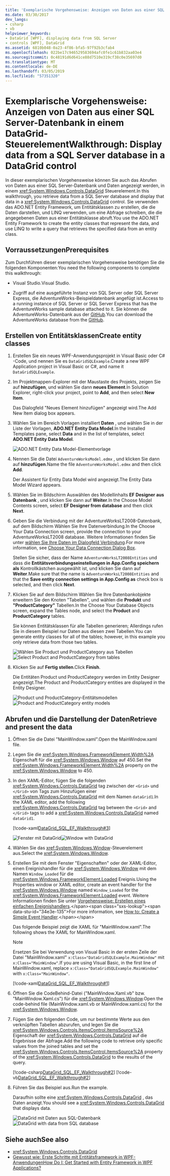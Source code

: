 ```yaml
---
title: 'Exemplarische Vorgehensweise: Anzeigen von Daten aus einer SQL Server-Datenbank in einem DataGrid-Steuerelement'
ms.date: 03/30/2017
dev_langs:
- csharp
- vb
helpviewer_keywords:
- DataGrid [WPF], displaying data from SQL Server
- controls [WPF], DataGrid
ms.assetid: 6810b048-0a23-4f86-bfa5-97f92b3cfab4
ms.openlocfilehash: 022be17c946529583694afc0fe1c61b832aa03e4
ms.sourcegitcommit: 0c48191d6d641ce88d7510e319cf38c0e35697d0
ms.translationtype: MT
ms.contentlocale: de-DE
ms.lasthandoff: 03/05/2019
ms.locfileid: "57351320"
---
```

# <a name="walkthrough-display-data-from-a-sql-server-database-in-a-datagrid-control"></a><span data-ttu-id="34e3e-102">Exemplarische Vorgehensweise: Anzeigen von Daten aus einer SQL Server-Datenbank in einem DataGrid-Steuerelement</span><span class="sxs-lookup"><span data-stu-id="34e3e-102">Walkthrough: Display data from a SQL Server database in a DataGrid control</span></span>

<span data-ttu-id="34e3e-103">In dieser exemplarischen Vorgehensweise können Sie auch das Abrufen von Daten aus einer SQL Server-Datenbank und Daten angezeigt werden, in einem <xref:System.Windows.Controls.DataGrid> Steuerelement.</span><span class="sxs-lookup"><span data-stu-id="34e3e-103">In this walkthrough, you retrieve data from a SQL Server database and display that data in a <xref:System.Windows.Controls.DataGrid> control.</span></span> <span data-ttu-id="34e3e-104">Sie verwenden das ADO.NET Entity Framework, um Entitätsklassen zu erstellen, die die Daten darstellen, und LINQ verwenden, um eine Abfrage schreiben, die die angegebenen Daten aus einer Entitätsklasse abruft.</span><span class="sxs-lookup"><span data-stu-id="34e3e-104">You use the ADO.NET Entity Framework to create the entity classes that represent the data, and use LINQ to write a query that retrieves the specified data from an entity class.</span></span>

## <a name="prerequisites"></a><span data-ttu-id="34e3e-105">Vorraussetzungen</span><span class="sxs-lookup"><span data-stu-id="34e3e-105">Prerequisites</span></span>

<span data-ttu-id="34e3e-106">Zum Durchführen dieser exemplarischen Vorgehensweise benötigen Sie die folgenden Komponenten:</span><span class="sxs-lookup"><span data-stu-id="34e3e-106">You need the following components to complete this walkthrough:</span></span>

-   <span data-ttu-id="34e3e-107">Visual Studio.</span><span class="sxs-lookup"><span data-stu-id="34e3e-107">Visual Studio.</span></span>

-   <span data-ttu-id="34e3e-108">Zugriff auf eine ausgeführte Instanz von SQL Server oder SQL Server Express, die AdventureWorks-Beispieldatenbank angefügt ist.</span><span class="sxs-lookup"><span data-stu-id="34e3e-108">Access to a running instance of SQL Server or SQL Server Express that has the AdventureWorks sample database attached to it.</span></span> <span data-ttu-id="34e3e-109">Sie können die AdventureWorks-Datenbank aus der [GitHub](https://github.com/Microsoft/sql-server-samples/releases).</span><span class="sxs-lookup"><span data-stu-id="34e3e-109">You can download the AdventureWorks database from the [GitHub](https://github.com/Microsoft/sql-server-samples/releases).</span></span>

## <a name="create-entity-classes"></a><span data-ttu-id="34e3e-110">Erstellen von Entitätsklassen</span><span class="sxs-lookup"><span data-stu-id="34e3e-110">Create entity classes</span></span>

1.  <span data-ttu-id="34e3e-111">Erstellen Sie ein neues WPF-Anwendungsprojekt in Visual Basic oder C# -Code, und nennen Sie es `DataGridSQLExample`.</span><span class="sxs-lookup"><span data-stu-id="34e3e-111">Create a new WPF Application project in Visual Basic or C#, and name it `DataGridSQLExample`.</span></span>

2.  <span data-ttu-id="34e3e-112">Im Projektmappen-Explorer mit der Maustaste des Projekts, zeigen Sie auf **hinzufügen**, und wählen Sie dann **neues Element**.</span><span class="sxs-lookup"><span data-stu-id="34e3e-112">In Solution Explorer, right-click your project, point to **Add**, and then select **New Item**.</span></span>

     <span data-ttu-id="34e3e-113">Das Dialogfeld "Neues Element hinzufügen" angezeigt wird.</span><span class="sxs-lookup"><span data-stu-id="34e3e-113">The Add New Item dialog box appears.</span></span>

3.  <span data-ttu-id="34e3e-114">Wählen Sie im Bereich Vorlagen installiert **Daten** , und wählen Sie in der Liste der Vorlagen, **ADO.NET Entity Data Model**.</span><span class="sxs-lookup"><span data-stu-id="34e3e-114">In the Installed Templates pane, select **Data** and in the list of templates, select **ADO.NET Entity Data Model**.</span></span>

     ![ADO.NET Entity Data Model-Elementvorlage](../../wcf/feature-details/./media/ado-net-entity-data-model-item-template.png)

4.  <span data-ttu-id="34e3e-116">Nennen Sie die Datei `AdventureWorksModel.edmx` , und klicken Sie dann auf **hinzufügen**.</span><span class="sxs-lookup"><span data-stu-id="34e3e-116">Name the file `AdventureWorksModel.edmx` and then click **Add**.</span></span>

     <span data-ttu-id="34e3e-117">Der Assistent für Entity Data Model wird angezeigt.</span><span class="sxs-lookup"><span data-stu-id="34e3e-117">The Entity Data Model Wizard appears.</span></span>

5.  <span data-ttu-id="34e3e-118">Wählen Sie im Bildschirm Auswählen des Modellinhalts **EF Designer aus Datenbank** , und klicken Sie dann auf **Weiter**.</span><span class="sxs-lookup"><span data-stu-id="34e3e-118">In the Choose Model Contents screen, select **EF Designer from database** and then click **Next**.</span></span>

6.  <span data-ttu-id="34e3e-119">Geben Sie die Verbindung mit der AdventureWorksLT2008-Datenbank, auf dem Bildschirm Wählen Sie Ihre Datenverbindung.</span><span class="sxs-lookup"><span data-stu-id="34e3e-119">In the Choose Your Data Connection screen, provide the connection to your AdventureWorksLT2008 database.</span></span> <span data-ttu-id="34e3e-120">Weitere Informationen finden Sie unter [wählen Sie Ihre Daten im Dialogfeld Verbindung](https://go.microsoft.com/fwlink/?LinkId=160190).</span><span class="sxs-lookup"><span data-stu-id="34e3e-120">For more information, see [Choose Your Data Connection Dialog Box](https://go.microsoft.com/fwlink/?LinkId=160190).</span></span>

    <span data-ttu-id="34e3e-121">Stellen Sie sicher, dass der Name `AdventureWorksLT2008Entities` und dass die **Entitätsverbindungseinstellungen in App.Config speichern als** Kontrollkästchen ausgewählt ist, und klicken Sie dann auf **Weiter**.</span><span class="sxs-lookup"><span data-stu-id="34e3e-121">Make sure that the name is `AdventureWorksLT2008Entities` and that the **Save entity connection settings in App.Config as** check box is selected, and then click **Next**.</span></span>

7.  <span data-ttu-id="34e3e-122">Klicken Sie auf dem Bildschirm Wählen Sie Ihre Datenbankobjekte erweitern Sie den Knoten "Tabellen", und wählen die **Produkt** und **"ProductCategory"** Tabellen.</span><span class="sxs-lookup"><span data-stu-id="34e3e-122">In the Choose Your Database Objects screen, expand the Tables node, and select the **Product** and **ProductCategory** tables.</span></span>

     <span data-ttu-id="34e3e-123">Sie können Entitätsklassen für alle Tabellen generieren; Allerdings rufen Sie in diesem Beispiel nur Daten aus diesen zwei Tabellen.</span><span class="sxs-lookup"><span data-stu-id="34e3e-123">You can generate entity classes for all of the tables; however, in this example you only retrieve data from those two tables.</span></span>

     <span data-ttu-id="34e3e-124">![Wählen Sie Product und ProductCategory aus Tabellen](./media/datagrid-sql-ef-step4.png "DataGrid_SQL_EF_Step4")</span><span class="sxs-lookup"><span data-stu-id="34e3e-124">![Select Product and ProductCategory from tables](./media/datagrid-sql-ef-step4.png "DataGrid_SQL_EF_Step4")</span></span>

8. <span data-ttu-id="34e3e-125">Klicken Sie auf **Fertig stellen**.</span><span class="sxs-lookup"><span data-stu-id="34e3e-125">Click **Finish**.</span></span>

     <span data-ttu-id="34e3e-126">Die Entitäten Product und ProductCategory werden im Entity Designer angezeigt.</span><span class="sxs-lookup"><span data-stu-id="34e3e-126">The Product and ProductCategory entities are displayed in the Entity Designer.</span></span>

     <span data-ttu-id="34e3e-127">![Product und ProductCategory-Entitätsmodellen](./media/datagrid-sql-ef-step5.png "DataGrid_SQL_EF_Step5")</span><span class="sxs-lookup"><span data-stu-id="34e3e-127">![Product and ProductCategory entity models](./media/datagrid-sql-ef-step5.png "DataGrid_SQL_EF_Step5")</span></span>

## <a name="retrieve-and-present-the-data"></a><span data-ttu-id="34e3e-128">Abrufen und die Darstellung der Daten</span><span class="sxs-lookup"><span data-stu-id="34e3e-128">Retrieve and present the data</span></span>

1.  <span data-ttu-id="34e3e-129">Öffnen Sie die Datei "MainWindow.xaml".</span><span class="sxs-lookup"><span data-stu-id="34e3e-129">Open the MainWindow.xaml file.</span></span>

2.  <span data-ttu-id="34e3e-130">Legen Sie die <xref:System.Windows.FrameworkElement.Width%2A> Eigenschaft für die <xref:System.Windows.Window> auf 450.</span><span class="sxs-lookup"><span data-stu-id="34e3e-130">Set the <xref:System.Windows.FrameworkElement.Width%2A> property on the <xref:System.Windows.Window> to 450.</span></span>

3.  <span data-ttu-id="34e3e-131">In den XAML-Editor, fügen Sie die folgenden <xref:System.Windows.Controls.DataGrid> tag zwischen der `<Grid>` und `</Grid>` von Tags zum Hinzufügen einer <xref:System.Windows.Controls.DataGrid> mit dem Namen `dataGrid1`.</span><span class="sxs-lookup"><span data-stu-id="34e3e-131">In the XAML editor, add the following <xref:System.Windows.Controls.DataGrid> tag between the `<Grid>` and `</Grid>` tags to add a <xref:System.Windows.Controls.DataGrid> named `dataGrid1`.</span></span>

     [!code-xaml[DataGrid_SQL_EF_Walkthrough#3](~/samples/snippets/csharp/VS_Snippets_Wpf/DataGrid_SQL_EF_Walkthrough/CS/MainWindow.xaml#3)]

     <span data-ttu-id="34e3e-132">![Fenster mit DataGrid](./media/datagrid-sql-ef-step6.png "DataGrid_SQL_EF_Step6")</span><span class="sxs-lookup"><span data-stu-id="34e3e-132">![Window with DataGrid](./media/datagrid-sql-ef-step6.png "DataGrid_SQL_EF_Step6")</span></span>

4.  <span data-ttu-id="34e3e-133">Wählen Sie das <xref:System.Windows.Window>-Steuerelement aus.</span><span class="sxs-lookup"><span data-stu-id="34e3e-133">Select the <xref:System.Windows.Window>.</span></span>

5.  <span data-ttu-id="34e3e-134">Erstellen Sie mit dem Fenster "Eigenschaften" oder der XAML-Editor, einen Ereignishandler für die <xref:System.Windows.Window> mit dem Namen `Window_Loaded` für die <xref:System.Windows.FrameworkElement.Loaded> Ereignis.</span><span class="sxs-lookup"><span data-stu-id="34e3e-134">Using the Properties window or XAML editor, create an event handler for the <xref:System.Windows.Window> named `Window_Loaded` for the <xref:System.Windows.FrameworkElement.Loaded> event.</span></span> <span data-ttu-id="34e3e-135">Weitere Informationen finden Sie unter [Vorgehensweise: Erstellen eines einfachen Ereignishandlers](https://docs.microsoft.com/previous-versions/visualstudio/visual-studio-2010/bb675300(v=vs.100)).</span><span class="sxs-lookup"><span data-stu-id="34e3e-135">For more information, see [How to: Create a Simple Event Handler](https://docs.microsoft.com/previous-versions/visualstudio/visual-studio-2010/bb675300(v=vs.100)).</span></span>

     <span data-ttu-id="34e3e-136">Das folgende Beispiel zeigt die XAML für "MainWindow.xaml".</span><span class="sxs-lookup"><span data-stu-id="34e3e-136">The following shows the XAML for MainWindow.xaml.</span></span>

    > [!NOTE]
    > <span data-ttu-id="34e3e-137">Ersetzen Sie bei Verwendung von Visual Basic in der ersten Zeile der Datei "MainWindow.xaml" `x:Class="DataGridSQLExample.MainWindow"` mit `x:Class="MainWindow"`.</span><span class="sxs-lookup"><span data-stu-id="34e3e-137">If you are using Visual Basic, in the first line of MainWindow.xaml, replace `x:Class="DataGridSQLExample.MainWindow"` with `x:Class="MainWindow"`.</span></span>

     [!code-xaml[DataGrid_SQL_EF_Walkthrough#1](~/samples/snippets/csharp/VS_Snippets_Wpf/DataGrid_SQL_EF_Walkthrough/CS/MainWindow.xaml#1)]

6.  <span data-ttu-id="34e3e-138">Öffnen Sie die CodeBehind-Datei ("MainWindow.Xaml.vb" bzw. "MainWindow.Xaml.cs") für die <xref:System.Windows.Window>.</span><span class="sxs-lookup"><span data-stu-id="34e3e-138">Open the code-behind file (MainWindow.xaml.vb or MainWindow.xaml.cs) for the <xref:System.Windows.Window>.</span></span>

7.  <span data-ttu-id="34e3e-139">Fügen Sie den folgenden Code, um nur bestimmte Werte aus den verknüpften Tabellen abzurufen, und legen Sie die <xref:System.Windows.Controls.ItemsControl.ItemsSource%2A> Eigenschaft der <xref:System.Windows.Controls.DataGrid> auf die Ergebnisse der Abfrage.</span><span class="sxs-lookup"><span data-stu-id="34e3e-139">Add the following code to retrieve only specific values from the joined tables and set the <xref:System.Windows.Controls.ItemsControl.ItemsSource%2A> property of the <xref:System.Windows.Controls.DataGrid> to the results of the query.</span></span>

     [!code-csharp[DataGrid_SQL_EF_Walkthrough#2](~/samples/snippets/csharp/VS_Snippets_Wpf/DataGrid_SQL_EF_Walkthrough/CS/MainWindow.xaml.cs#2)]
     [!code-vb[DataGrid_SQL_EF_Walkthrough#2](~/samples/snippets/visualbasic/VS_Snippets_Wpf/DataGrid_SQL_EF_Walkthrough/VB/MainWindow.xaml.vb#2)]

8.  <span data-ttu-id="34e3e-140">Führen Sie das Beispiel aus.</span><span class="sxs-lookup"><span data-stu-id="34e3e-140">Run the example.</span></span>

     <span data-ttu-id="34e3e-141">Daraufhin sollte eine <xref:System.Windows.Controls.DataGrid> , das Daten anzeigt.</span><span class="sxs-lookup"><span data-stu-id="34e3e-141">You should see a <xref:System.Windows.Controls.DataGrid> that displays data.</span></span>

     <span data-ttu-id="34e3e-142">![DataGrid mit Daten aus SQL-Datenbank](./media/datagrid-sql-ef-step7.png "DataGrid_SQL_EF_Step7")</span><span class="sxs-lookup"><span data-stu-id="34e3e-142">![DataGrid with data from SQL database](./media/datagrid-sql-ef-step7.png "DataGrid_SQL_EF_Step7")</span></span>

## <a name="see-also"></a><span data-ttu-id="34e3e-143">Siehe auch</span><span class="sxs-lookup"><span data-stu-id="34e3e-143">See also</span></span>

- <xref:System.Windows.Controls.DataGrid>
- [<span data-ttu-id="34e3e-144">Gewusst wie: Erste Schritte mit Entitätsframework in WPF-Anwendungen</span><span class="sxs-lookup"><span data-stu-id="34e3e-144">How Do I: Get Started with Entity Framework in WPF Applications?</span></span>](https://go.microsoft.com/fwlink/?LinkId=159868)